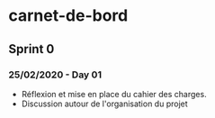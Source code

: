 # carnet-de-bord

## Sprint 0
 
### 25/02/2020 - Day 01

- Réflexion et mise en place du cahier des charges.
- Discussion autour de l'organisation du projet


